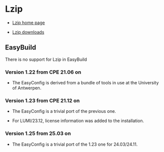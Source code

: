 # Lzip

-   [Lzip home page](https://www.nongnu.org/lzip/)

-   [Lzip downloads](https://download.savannah.gnu.org/releases/lzip/)

## EasyBuild

There is no support for Lzip in EasyBuild

### Version 1.22 from CPE 21.06 on

-   The EasyConfig is derived from a bundle of tools in use at the
    University of Antwerpen.


### Version 1.23 from CPE 21.12 on

-   The EasyConfig is a trivial port of the previous one.

-   For LUMI/23.12, license information was added to the installation.


### Version 1.25 from 25.03 on

-   The EasyConfig is a trivial port of the 1.23 one for 24.03/24.11.
  